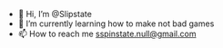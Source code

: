 - 👋 Hi, I’m @Slipstate
- 🌱 I’m currently learning how to make not bad games
- 📫 How to reach me sspinstate.null@gmail.com

<!---
Slipstate/Slipstate is a ✨ special ✨ repository because its `README.md` (this file) appears on your GitHub profile.
You can click the Preview link to take a look at your changes.
--->
